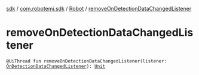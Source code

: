 [sdk](../../index.md) / [com.robotemi.sdk](../index.md) / [Robot](index.md) / [removeOnDetectionDataChangedListener](./remove-on-detection-data-changed-listener.md)

# removeOnDetectionDataChangedListener

`@UiThread fun removeOnDetectionDataChangedListener(listener: `[`OnDetectionDataChangedListener`](../../com.robotemi.sdk.listeners/-on-detection-data-changed-listener/index.md)`): `[`Unit`](https://kotlinlang.org/api/latest/jvm/stdlib/kotlin/-unit/index.html)